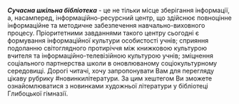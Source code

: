 **_Сучасна шкільна бібліотека_** - це не тільки місце зберігання інформації, а,
насамперед, інформаційно-ресурсний центр, що здійснює повноцінне
інформаційне та методичне забезпечення навчально-виховного процесу.
Пріоритетними завданнями такого центру сьогодні є формування
інформаційної культури особистості учнів; сприяння подоланню
світоглядного протиріччя між книжковою культурою вчителя та
інформаційно-телевізійною культурою учнів; зміцнення соціального
партнерства школи в оновлюваному соціокультурному середовищі. Дорогі
читачі, хочу запропонувати Вам для перегляду цікаву
рубрику #новинкилітератури. За цим хештегом Ви зможете ознайомлюватися
з новинками художньої літератури у бібліотеці Глибоцької гімназії.

